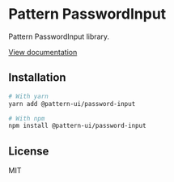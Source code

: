 # Pattern PasswordInput

Pattern PasswordInput library.

[View documentation](https://pattern.icu/)

## Installation

```sh
# With yarn
yarn add @pattern-ui/password-input

# With npm
npm install @pattern-ui/password-input
```

## License

MIT
